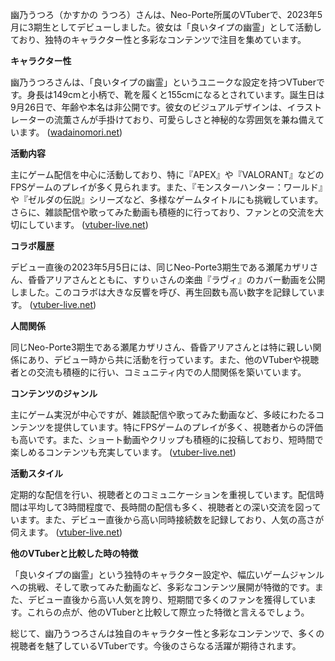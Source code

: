 幽乃うつろ（かすかの うつろ）さんは、Neo-Porte所属のVTuberで、2023年5月に3期生としてデビューしました。彼女は「良いタイプの幽霊」として活動しており、独特のキャラクター性と多彩なコンテンツで注目を集めています。

**キャラクター性**

幽乃うつろさんは、「良いタイプの幽霊」というユニークな設定を持つVTuberです。身長は149cmと小柄で、靴を履くと155cmになるとされています。誕生日は9月26日で、年齢や本名は非公開です。彼女のビジュアルデザインは、イラストレーターの流薫さんが手掛けており、可愛らしさと神秘的な雰囲気を兼ね備えています。 ([wadainomori.net](https://wadainomori.net/kasukanoutsiro-vtuber/?utm_source=openai))

**活動内容**

主にゲーム配信を中心に活動しており、特に『APEX』や『VALORANT』などのFPSゲームのプレイが多く見られます。また、『モンスターハンター：ワールド』や『ゼルダの伝説』シリーズなど、多様なゲームタイトルにも挑戦しています。さらに、雑談配信や歌ってみた動画も積極的に行っており、ファンとの交流を大切にしています。 ([vtuber-live.net](https://vtuber-live.net/channel/UCEk1_ZVGRiVV-gxHT9wdNMg?utm_source=openai))

**コラボ履歴**

デビュー直後の2023年5月5日には、同じNeo-Porte3期生である瀬尾カザリさん、昏昏アリアさんとともに、すりぃさんの楽曲『ラヴィ』のカバー動画を公開しました。このコラボは大きな反響を呼び、再生回数も高い数字を記録しています。 ([vtuber-live.net](https://vtuber-live.net/channel/UCEk1_ZVGRiVV-gxHT9wdNMg?utm_source=openai))

**人間関係**

同じNeo-Porte3期生である瀬尾カザリさん、昏昏アリアさんとは特に親しい関係にあり、デビュー時から共に活動を行っています。また、他のVTuberや視聴者との交流も積極的に行い、コミュニティ内での人間関係を築いています。

**コンテンツのジャンル**

主にゲーム実況が中心ですが、雑談配信や歌ってみた動画など、多岐にわたるコンテンツを提供しています。特にFPSゲームのプレイが多く、視聴者からの評価も高いです。また、ショート動画やクリップも積極的に投稿しており、短時間で楽しめるコンテンツも充実しています。 ([vtuber-live.net](https://vtuber-live.net/channel/UCEk1_ZVGRiVV-gxHT9wdNMg?utm_source=openai))

**活動スタイル**

定期的な配信を行い、視聴者とのコミュニケーションを重視しています。配信時間は平均して3時間程度で、長時間の配信も多く、視聴者との深い交流を図っています。また、デビュー直後から高い同時接続数を記録しており、人気の高さが伺えます。 ([vtuber-live.net](https://vtuber-live.net/channel/UCEk1_ZVGRiVV-gxHT9wdNMg?utm_source=openai))

**他のVTuberと比較した時の特徴**

「良いタイプの幽霊」という独特のキャラクター設定や、幅広いゲームジャンルへの挑戦、そして歌ってみた動画など、多彩なコンテンツ展開が特徴的です。また、デビュー直後から高い人気を誇り、短期間で多くのファンを獲得しています。これらの点が、他のVTuberと比較して際立った特徴と言えるでしょう。

総じて、幽乃うつろさんは独自のキャラクター性と多彩なコンテンツで、多くの視聴者を魅了しているVTuberです。今後のさらなる活躍が期待されます。 
